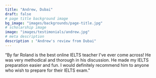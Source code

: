 ```yaml
---
title: "Andrew, Dubai"
draft: false
# page title background image
bg_image: "images/backgrounds/page-title.jpg"
# scholarship image
image: "images/testimonials/andrew.jpg"
# meta description
description : "Andrew's review from Dubai"
---
```


“By far Roland is the best online IELTS teacher I've ever come across! He was very methodical and thorough in his discussion. He made my IELTS preparation easier and fun. I would definitely recommend him to anyone who wish to prepare for their IELTS exam."